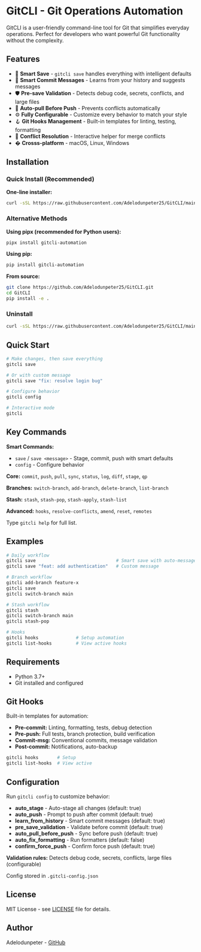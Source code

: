 # GitCLI - Git Operations Automation

GitCLI is a user-friendly command-line tool for Git that simplifies everyday operations. Perfect for developers who want powerful Git functionality without the complexity.

## Features

- 🚀 **Smart Save** - `gitcli save` handles everything with intelligent defaults
- 🤖 **Smart Commit Messages** - Learns from your history and suggests messages
- 🛡️ **Pre-save Validation** - Detects debug code, secrets, conflicts, and large files
- 🔄 **Auto-pull Before Push** - Prevents conflicts automatically
- ⚙️ **Fully Configurable** - Customize every behavior to match your style
- 🪝 **Git Hooks Management** - Built-in templates for linting, testing, formatting
- 🔧 **Conflict Resolution** - Interactive helper for merge conflicts
- �️ **Crosss-platform** - macOS, Linux, Windows

## Installation

### Quick Install (Recommended)

**One-line installer:**
```bash
curl -sSL https://raw.githubusercontent.com/Adelodunpeter25/GitCLI/main/install.sh | bash
```

### Alternative Methods

**Using pipx (recommended for Python users):**
```bash
pipx install gitcli-automation
```

**Using pip:**
```bash
pip install gitcli-automation
```

**From source:**
```bash
git clone https://github.com/Adelodunpeter25/GitCLI.git
cd GitCLI
pip install -e .
```

### Uninstall

```bash
curl -sSL https://raw.githubusercontent.com/Adelodunpeter25/GitCLI/main/uninstall.sh | bash
```

## Quick Start

```bash
# Make changes, then save everything
gitcli save

# Or with custom message
gitcli save "fix: resolve login bug"

# Configure behavior
gitcli config

# Interactive mode
gitcli
```

## Key Commands

**Smart Commands:**
- `save` / `save <message>` - Stage, commit, push with smart defaults
- `config` - Configure behavior

**Core:** `commit`, `push`, `pull`, `sync`, `status`, `log`, `diff`, `stage`, `qp`

**Branches:** `switch-branch`, `add-branch`, `delete-branch`, `list-branch`

**Stash:** `stash`, `stash-pop`, `stash-apply`, `stash-list`

**Advanced:** `hooks`, `resolve-conflicts`, `amend`, `reset`, `remotes`

Type `gitcli help` for full list.


## Examples

```bash
# Daily workflow
gitcli save                              # Smart save with auto-message
gitcli save "feat: add authentication"   # Custom message

# Branch workflow
gitcli add-branch feature-x
gitcli save
gitcli switch-branch main

# Stash workflow
gitcli stash
gitcli switch-branch main
gitcli stash-pop

# Hooks
gitcli hooks              # Setup automation
gitcli list-hooks         # View active hooks
```

## Requirements

- Python 3.7+
- Git installed and configured

## Git Hooks

Built-in templates for automation:
- **Pre-commit:** Linting, formatting, tests, debug detection
- **Pre-push:** Full tests, branch protection, build verification
- **Commit-msg:** Conventional commits, message validation
- **Post-commit:** Notifications, auto-backup

```bash
gitcli hooks       # Setup
gitcli list-hooks  # View active
```

## Configuration

Run `gitcli config` to customize behavior:

- **auto_stage** - Auto-stage all changes (default: true)
- **auto_push** - Prompt to push after commit (default: true)
- **learn_from_history** - Smart commit messages (default: true)
- **pre_save_validation** - Validate before commit (default: true)
- **auto_pull_before_push** - Sync before push (default: true)
- **auto_fix_formatting** - Run formatters (default: false)
- **confirm_force_push** - Confirm force push (default: true)

**Validation rules:** Detects debug code, secrets, conflicts, large files (configurable)

Config stored in `.gitcli-config.json`



## License

MIT License - see [LICENSE](LICENSE) file for details.

## Author

Adelodunpeter - [GitHub](https://github.com/Adelodunpeter25)
